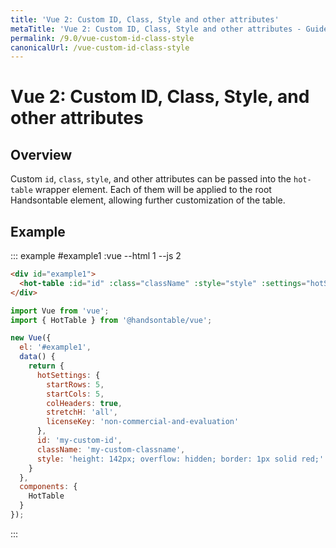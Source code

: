 ```yaml
---
title: 'Vue 2: Custom ID, Class, Style and other attributes'
metaTitle: 'Vue 2: Custom ID, Class, Style and other attributes - Guide - Handsontable Documentation'
permalink: /9.0/vue-custom-id-class-style
canonicalUrl: /vue-custom-id-class-style
---
```


# Vue 2: Custom ID, Class, Style, and other attributes

## Overview

Custom `id`, `class`, `style`, and other attributes can be passed into the `hot-table` wrapper element.
Each of them will be applied to the root Handsontable element, allowing further customization of the table.

## Example

::: example #example1 :vue --html 1 --js 2
```html
<div id="example1">
  <hot-table :id="id" :class="className" :style="style" :settings="hotSettings"></hot-table>
</div>
```

```js
import Vue from 'vue';
import { HotTable } from '@handsontable/vue';

new Vue({
  el: '#example1',
  data() {
    return {
      hotSettings: {
        startRows: 5,
        startCols: 5,
        colHeaders: true,
        stretchH: 'all',
        licenseKey: 'non-commercial-and-evaluation'
      },
      id: 'my-custom-id',
      className: 'my-custom-classname',
      style: 'height: 142px; overflow: hidden; border: 1px solid red;'
    }
  },
  components: {
    HotTable
  }
});
```
:::
